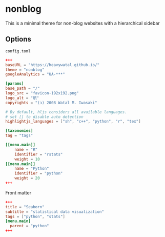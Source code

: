 # nonblog

This is a minimal theme for non-blog websites with a hierarchical sidebar

## Options

`config.toml`

```toml
+++
baseURL = "https://heavywatal.github.io/"
theme = "nonblog"
googleAnalytics = "UA-***"

[params]
base_path = "/"
logo_src = "favicon-192x192.png"
logo_alt = "航"
copyrights = "(ɔ) 2008 Watal M. Iwasaki"

# By default, hljs considers all available languages.
# set [] to disable auto detection
highlightjs_languages = ["sh", "c++", "python", "r", "tex"]

[taxonomies]
tag = "tags"

[[menu.main]]
    name = "R"
    identifier = "rstats"
    weight = 10
[[menu.main]]
    name = "Python"
    identifier = "python"
    weight = 20
+++
```

Front matter

```toml
+++
title = "Seaborn"
subtitle = "statistical data visualization"
tags = ["python", "stats"]
[menu.main]
  parent = "python"
+++
```